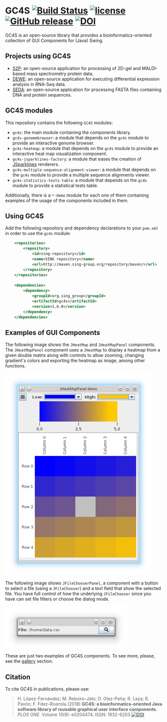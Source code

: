 GC4S [![Build Status](https://travis-ci.org/sing-group/GC4S.svg?branch=master)](https://travis-ci.org/sing-group/GC4S) [![license](https://img.shields.io/badge/LICENSE-LGPLv3-blue.svg)]() [![GitHub release](https://img.shields.io/github/release/sing-group/GC4S.svg)](https://github.com/sing-group/GC4S/releases) [![DOI](https://img.shields.io/badge/DOI-10.1371%2Fjournal.pone.0204474-00b3fe.svg?&longCache=true)](http://doi.org/10.1371/journal.pone.0204474)
========================

GC4S is an open-source library that provides a bioinformatics-oriented collection of GUI Components for (Java) Swing.

Projects using GC4S
--------------------------
- [S2P](http://sing-group.org/s2p/): an open-source application for processing of 2D-gel and MALDI-based mass spectrometry protein data.
- [DEWE](http://sing-group.org/dewe/): an open-source application for executing differential expression analysis in RNA-Seq data.
- [SEDA](http://sing-group.org/seda/): an open-source application for processing FASTA files containing DNA and protein sequences.

GC4S modules
-------------------

This repository contains the following `GC4S` modules:
- `gc4s`: the main module containing the components library.
- `gc4s-genomebrowser`: a module that depends on the `gc4s` module to provide an interactive genome browser.
- `gc4s-heatmap`: a module that depends on the `gc4s` module to provide an interactive heat map visualization component.
- `gc4s-jsparklines-factory`: a module that eases the creation of [JSparklines](https://github.com/compomics/jsparklines) renderers.
- `gc4s-multiple-sequence-alignment-viewer`: a module that depends on the `gc4s` module to provide a multiple sequence alignments viewer.
- `gc4s-statistics-tests-table`: a module that depends on the `gc4s` module to provide a statistical tests table.

Additionally, there is a `*-demo` module for each one of them containing examples of the usage of the components included in them.

Using GC4S
---------------
Add the following repository and dependency declarations to your `pom.xml` in order to use the `gc4s` module:
```xml
	<repositories>
		<repository>
			<id>sing-repository</id>
			<name>SING repository</name>
			<url>http://maven.sing-group.org/repository/maven/</url>
		</repository>
	</repositories>
	
	<dependencies>
		<dependency>
			<groupId>org.sing_group</groupId>
			<artifactId>gc4s</artifactId>
			<version>1.6.0</version>
		</dependency>
	</dependencies>
```

Examples of GUI Components
--------------------------------------

The following image shows the `JHeatMap` and `JHeatMapPanel` components. The `JHeatMapPanel` component uses a `JHeatMap` to display a heatmap from a given double matrix along with controls to allow zooming, changing gradient's colors and exporting the heatmap as image, among other functions.

![JHeatMap](gc4s/screenshots/JHeatMap.png)

The following image shows `JFileChooserPanel`, a component with a button to select a file (using a `JFileChooser`) and a text field that show the selected file. You have full control of how the underlying `JFileChooser` since you have can set file filters or choose the dialog mode.

![JFileChooserPanel](gc4s/screenshots/JFileChooserPanel.png)

These are just two examples of GC4S components. To see more, please, see the [gallery](gc4s/GALLERY.md) section.

Citation
---------
To cite GC4S in publications, please use:
> H. López-Fernández; M. Reboiro-Jato; D. Glez-Peña; R. Laza; R. Pavón; F. Fdez-Riverola (2018) **GC4S: a bioinformatics-oriented Java software library of reusable graphical user interface components**. *PLOS ONE*. Volume 13(9): e0204474. ISSN: 1932-6203 [![DOI](https://img.shields.io/badge/DOI-10.1371%2Fjournal.pone.0204474-00b3fe.svg?&longCache=true)](http://doi.org/10.1371/journal.pone.0204474)
